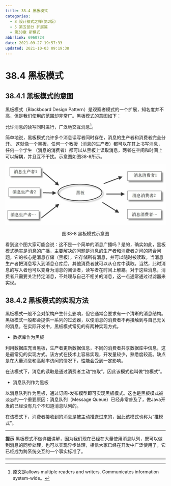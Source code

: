```yaml
---
title: 38.4 黑板模式
categories:
  - 8 设计模式之禅(第2版)
  - 5 第五部分 扩展篇
  - 第38章 新模式
abbrlink: 6960724
date: 2021-09-27 19:57:33
updated: 2021-10-03 09:19:38
---
```

# 38.4 黑板模式
## 38.4.1 黑板模式的意图
黑板模式（Blackboard Design Pattern）是观察者模式的一个扩展，知名度并不高，但是我们使用的范围却非常广。黑板模式的意图如下：

允许消息的读写同时进行，广泛地交互消息[^1]。

简单地说，黑板模式允许多个消息读写者同时存在，消息的生产者和消费者完全分开。 这就像一个黑板，任何一个教授（消息的生产者）都可以在其上书写消息，任何一个学生 （消息的消费者）都可以从黑板上读取消息，两者在空间和时间上可以解耦，并且互不干扰。示意图如图38-8所示。

![image-20211001235608017](https://raw.githubusercontent.com/lanlan2017/images/master/Blog/2021/10/20211001235608.png)

<center>图38-8 黑板模式示意图</center>

看到这个图大家可能会说：这不是一个简单的消息广播吗？是的，确实如此，黑板模式确实是消息的广播，主要解决的问题是消息的生产者和消费者之间的耦合问题，它的核心是消息存储（黑板），它存储所有消息，并可以随时被读取。当消息生产者把消息写入到消息仓库后，其他消费者就可以从仓库中读取。当然，此时消息的写入者也可以变身为消息的阅读者，读写者在时间上解耦。对于这些消息，消费者只需要关注特定消息，不处理与自己不相关的消息，这一点通常通过过滤器来实现。

## 38.4.2 黑板模式的实现方法
黑板模式一般不会对架构产生什么影响，但它通常会要求有一个清晰的消息结构。黑板模式一般都会提供一系列的过滤器，以便消息的消费者不再接触到与自己无关的消息。在实际开发中，黑板模式常见的有两种实现方式。

- 数据库作为黑板

利用数据库充当黑板，生产者更新数据信息，不同的消费者共享数据库中信息，这是最常见的实现方式。该方式在技术上容易实现，开发量较少，熟悉度较高。缺点是在大量消息和高频率访问的情况下，性能会受到一定影响。

在该模式下，消息的读取是通过消费者主动“拉取”，因此该模式也叫做“拉模式”。
- 消息队列作为黑板

以消息队列作为黑板，通过订阅-发布模型即可实现黑板模式。这也是黑板模式被淡忘的一个重要原因：消息队列（Message Queue）已经非常普及了，做Java开发的已经没有几个不知道消息队列的。

在该模式下，消费者接收到的消息是被主动推送过来的，因此该模式也称为“推模式”。

___
**提示** 黑板模式不做详细讲解，因为我们现在已经在大量使用消息队列，既可以做到消息的同步处理，也可以实现异步处理，相信大家已经在开发中广泛使用了，它已经成为跨系统交互的一个事实标准了。
___

[^1]: 原文是allows multiple readers and writers. Communicates information system-wide。
